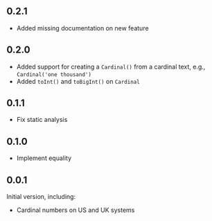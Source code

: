 
## 0.2.1

- Added missing documentation on new feature

## 0.2.0

- Added support for creating a `Cardinal()` from a cardinal text, e.g., `Cardinal('one thousand')`
- Added `toInt()` and `toBigInt()` on `Cardinal`

## 0.1.1

- Fix static analysis

## 0.1.0

- Implement equality

## 0.0.1

Initial version, including:

- Cardinal numbers on US and UK systems
